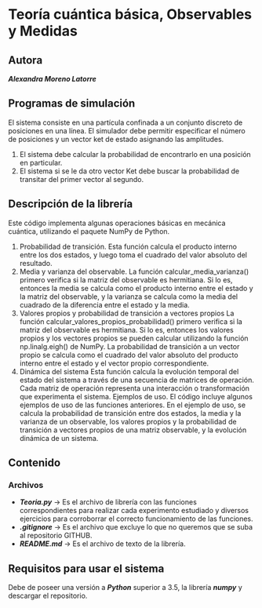 # Teoría cuántica básica, Observables y Medidas
## Autora

***Alexandra Moreno Latorre***

## Programas de simulación
El sistema consiste en una partícula confinada a un conjunto discreto de posiciones en una línea. El simulador debe permitir especificar el número de posiciones y un vector ket de estado asignando las amplitudes.
1. El sistema debe calcular la probabilidad de encontrarlo en una posición en particular.
2. El sistema si se le da otro vector Ket debe buscar la probabilidad de transitar del primer vector al segundo.

## Descripción de la librería
Este código implementa algunas operaciones básicas en mecánica cuántica, utilizando el paquete NumPy de Python.
1. Probabilidad de transición.
Esta función calcula el producto interno entre los dos estados, y luego toma el cuadrado del valor absoluto del resultado.
2. Media y varianza del observable.
La función calcular_media_varianza() primero verifica si la matriz del observable es hermitiana. Si lo es, entonces la media se calcula como el producto interno entre el estado y la matriz del observable, y la varianza se calcula como la media del cuadrado de la diferencia entre el estado y la media.
3. Valores propios y probabilidad de transición a vectores propios
La función calcular_valores_propios_probabilidad() primero verifica si la matriz del observable es hermitiana. Si lo es, entonces los valores propios y los vectores propios se pueden calcular utilizando la función np.linalg.eigh() de NumPy. La probabilidad de transición a un vector propio se calcula como el cuadrado del valor absoluto del producto interno entre el estado y el vector propio correspondiente.
4. Dinámica del sistema
Esta función calcula la evolución temporal del estado del sistema a través de una secuencia de matrices de operación. Cada matriz de operación representa una interacción o transformación que experimenta el sistema.
Ejemplos de uso.
El código incluye algunos ejemplos de uso de las funciones anteriores. En el ejemplo de uso, se calcula la probabilidad de transición entre dos estados, la media y la varianza de un observable, los valores propios y la probabilidad de transición a vectores propios de una matriz observable, y la evolución dinámica de un sistema.

## Contenido

### Archivos
- ***Teoria.py*** -> Es el archivo de librería con las funciones correspondientes para realizar cada experimento estudiado y diversos ejercicios para corroborrar el correcto funcionamiento de las funciones.
- ***.gitignore*** -> Es el archivo que excluye lo que no queremos que se suba al repositorio GITHUB.
- ***README.md*** -> Es el archivo de texto de la librería.

## Requisitos para usar el sistema

Debe de poseer una versión a ***Python*** superior a 3.5, la librería ***numpy*** y descargar el repositorio.

